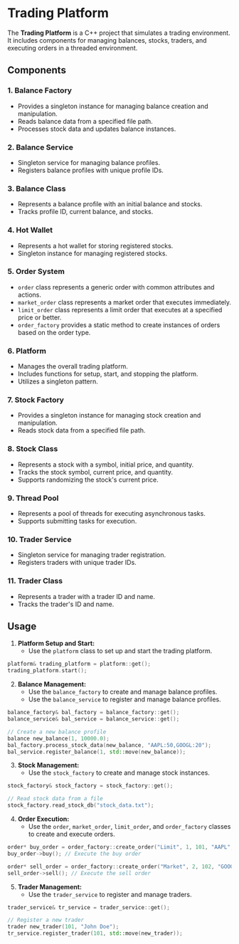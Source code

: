 # Trading Platform

The **Trading Platform** is a C++ project that simulates a trading environment. It includes components for managing balances, stocks, traders, and executing orders in a threaded environment.

## Components

### 1. Balance Factory

- Provides a singleton instance for managing balance creation and manipulation.
- Reads balance data from a specified file path.
- Processes stock data and updates balance instances.

### 2. Balance Service

- Singleton service for managing balance profiles.
- Registers balance profiles with unique profile IDs.

### 3. Balance Class

- Represents a balance profile with an initial balance and stocks.
- Tracks profile ID, current balance, and stocks.

### 4. Hot Wallet

- Represents a hot wallet for storing registered stocks.
- Singleton instance for managing registered stocks.

### 5. Order System

- `order` class represents a generic order with common attributes and actions.
- `market_order` class represents a market order that executes immediately.
- `limit_order` class represents a limit order that executes at a specified price or better.
- `order_factory` provides a static method to create instances of orders based on the order type.

### 6. Platform

- Manages the overall trading platform.
- Includes functions for setup, start, and stopping the platform.
- Utilizes a singleton pattern.

### 7. Stock Factory

- Provides a singleton instance for managing stock creation and manipulation.
- Reads stock data from a specified file path.

### 8. Stock Class

- Represents a stock with a symbol, initial price, and quantity.
- Tracks the stock symbol, current price, and quantity.
- Supports randomizing the stock's current price.

### 9. Thread Pool

- Represents a pool of threads for executing asynchronous tasks.
- Supports submitting tasks for execution.

### 10. Trader Service

- Singleton service for managing trader registration.
- Registers traders with unique trader IDs.

### 11. Trader Class

- Represents a trader with a trader ID and name.
- Tracks the trader's ID and name.

## Usage

1. **Platform Setup and Start:**
   - Use the `platform` class to set up and start the trading platform.

```cpp
platform& trading_platform = platform::get();
trading_platform.start();
```

2. **Balance Management:**
   - Use the `balance_factory` to create and manage balance profiles.
   - Use the `balance_service` to register and manage balance profiles.

```cpp
balance_factory& bal_factory = balance_factory::get();
balance_service& bal_service = balance_service::get();

// Create a new balance profile
balance new_balance(1, 10000.0);
bal_factory.process_stock_data(new_balance, "AAPL:50,GOOGL:20");
bal_service.register_balance(1, std::move(new_balance));
```

3. **Stock Management:**
   - Use the `stock_factory` to create and manage stock instances.

```cpp
stock_factory& stock_factory = stock_factory::get();

// Read stock data from a file
stock_factory.read_stock_db("stock_data.txt");
```

4. **Order Execution:**
   - Use the `order`, `market_order`, `limit_order`, and `order_factory` classes to create and execute orders.

```cpp
order* buy_order = order_factory::create_order("Limit", 1, 101, "AAPL", 150.0, 10);
buy_order->buy(); // Execute the buy order

order* sell_order = order_factory::create_order("Market", 2, 102, "GOOGL", 0.0, 5);
sell_order->sell(); // Execute the sell order
```

5. **Trader Management:**
   - Use the `trader_service` to register and manage traders.

```cpp
trader_service& tr_service = trader_service::get();

// Register a new trader
trader new_trader(101, "John Doe");
tr_service.register_trader(101, std::move(new_trader));
```